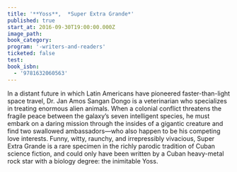 ```yaml
---
title: '**Yoss**,  *Super Extra Grande*'
published: true
start_at: 2016-09-30T19:00:00.000Z
image_path:
book_category:
program: '-writers-and-readers'
ticketed: false
test:
book_isbn:
  - '9781632060563'
---
```



In a distant future in which Latin Americans have pioneered faster-than-light space travel, Dr. Jan Amos Sangan Dongo is a veterinarian who specializes in treating enormous alien animals. When a colonial conflict threatens the fragile peace between the galaxy’s seven intelligent species, he must embark on a daring mission through the insides of a gigantic creature and find two swallowed ambassadors—who also happen to be his competing love interests. Funny, witty, raunchy, and irrepressibly vivacious, Super Extra Grande is a rare specimen in the richly parodic tradition of Cuban science fiction, and could only have been written by a Cuban heavy-metal rock star with a biology degree: the inimitable Yoss.